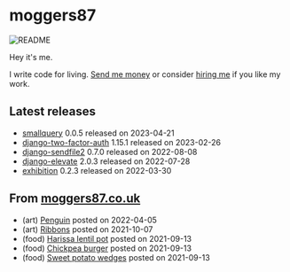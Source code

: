 
# moggers87

![README](https://github.com/moggers87/moggers87/workflows/Update%20README/badge.svg)

Hey it's me.

I write code for living. [Send me money](https://ko-fi.com/moggers87) or
consider [hiring me](https://vlgi.space) if you like my work.

## Latest releases

- <a href="https://www.npmjs.com/package/smallquery">smallquery</a> 0.0.5 released on 2023-04-21
- <a href="https://pypi.org/project/django-two-factor-auth/">django-two-factor-auth</a> 1.15.1 released on 2023-02-26
- <a href="https://pypi.org/project/django-sendfile2/">django-sendfile2</a> 0.7.0 released on 2022-08-08
- <a href="https://pypi.org/project/django-elevate/">django-elevate</a> 2.0.3 released on 2022-07-28
- <a href="https://pypi.org/project/exhibition/">exhibition</a> 0.2.3 released on 2022-03-30

## From [moggers87.co.uk](https://moggers87.co.uk)

- (art) <a href="https://moggers87.co.uk/art/penguin">Penguin</a> posted on 2022-04-05
- (art) <a href="https://moggers87.co.uk/art/ribbons">Ribbons</a> posted on 2021-10-07
- (food) <a href="https://moggers87.co.uk/food/harissa-lentil-pot">Harissa lentil&nbsp;pot</a> posted on 2021-09-13
- (food) <a href="https://moggers87.co.uk/food/chickpea-burgers">Chickpea&nbsp;burger</a> posted on 2021-09-13
- (food) <a href="https://moggers87.co.uk/food/sweet-potato-wedges">Sweet potato&nbsp;wedges</a> posted on 2021-09-13


